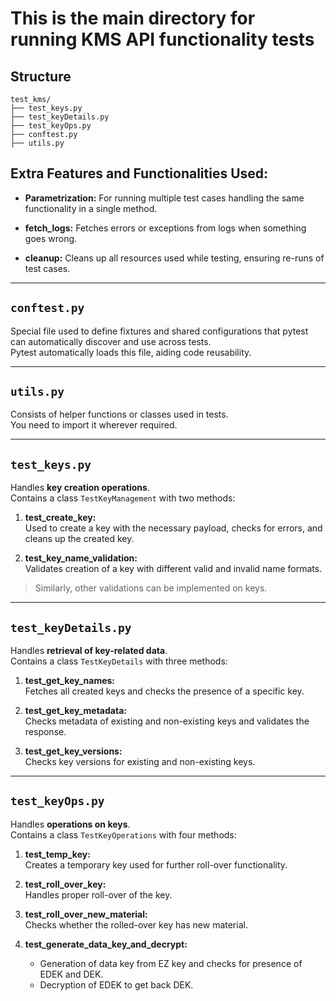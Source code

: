 # This is the main directory for running KMS API functionality tests

## Structure
```
test_kms/
├── test_keys.py       
├── test_keyDetails.py 
├── test_keyOps.py    
├── conftest.py       
├── utils.py
```


## Extra Features and Functionalities Used:

- **Parametrization:** For running multiple test cases handling the same functionality in a single method.

- **fetch_logs:** Fetches errors or exceptions from logs when something goes wrong.

- **cleanup:** Cleans up all resources used while testing, ensuring re-runs of test cases.

---

## `conftest.py`

Special file used to define fixtures and shared configurations that pytest can automatically discover and use across tests.  
Pytest automatically loads this file, aiding code reusability.

---

## `utils.py`

Consists of helper functions or classes used in tests.  
You need to import it wherever required.

---

## `test_keys.py`

Handles **key creation operations**.  
Contains a class `TestKeyManagement` with two methods:

1. **test_create_key:**  
   Used to create a key with the necessary payload, checks for errors, and cleans up the created key.

2. **test_key_name_validation:**  
   Validates creation of a key with different valid and invalid name formats.

> Similarly, other validations can be implemented on keys.

---

## `test_keyDetails.py`

Handles **retrieval of key-related data**.  
Contains a class `TestKeyDetails` with three methods:

1. **test_get_key_names:**  
   Fetches all created keys and checks the presence of a specific key.

2. **test_get_key_metadata:**  
   Checks metadata of existing and non-existing keys and validates the response.

3. **test_get_key_versions:**  
   Checks key versions for existing and non-existing keys.

---

## `test_keyOps.py`

Handles **operations on keys**.  
Contains a class `TestKeyOperations` with four methods:

1. **test_temp_key:**  
   Creates a temporary key used for further roll-over functionality.

2. **test_roll_over_key:**  
   Handles proper roll-over of the key.

3. **test_roll_over_new_material:**  
   Checks whether the rolled-over key has new material.

4. **test_generate_data_key_and_decrypt:**  
   - Generation of data key from EZ key and checks for presence of EDEK and DEK.  
   - Decryption of EDEK to get back DEK.

               

